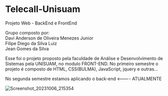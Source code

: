 # Telecall-Unisuam
Projeto Web - BackEnd e FrontEnd


Grupo composto por:
<br>
Davi Anderson de Oliveira Menezes Junior
<br>
Filipe Diego da Silva Luiz
<br>
Jean Gomes da Silva


Esse foi o  projeto proposto pela faculdade de Análise e Desenvolvimento de Sistemas pela UNISUAM, no modulo FRONT-END. 
No primeiro semestre o projeto é composto de HTML, CSS(BULMA), JavaScript, jquery e outras...

No segunda semestre estamos aplicando o back-end <---- ATUALMENTE



![Screenshot_20231006_215354](https://github.com/akara184/Telecall-Unisuam/assets/108695793/d4d76674-f7f6-42b9-bd52-0d85ec8d3ae7)



